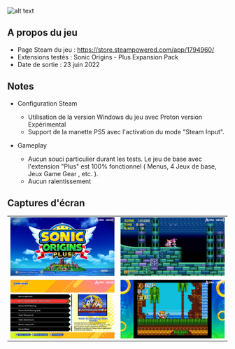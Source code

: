 ![alt text](https://raw.githubusercontent.com/AkinaUsagiAi/Steam-Proton-Tools-and-Datas/main/Sonic_Origins/banniere.jpg)

## A propos du jeu

- Page Steam du jeu : https://store.steampowered.com/app/1794960/
- Extensions testés : Sonic Origins - Plus Expansion Pack
- Date de sortie : 23 juin 2022

## Notes

- Configuration Steam
  - Utilisation de la version Windows du jeu avec Proton version Expérimental
  - Support de la manette PS5 avec l'activation du mode "Steam Input".

- Gameplay
  - Aucun souci particulier durant les tests. Le jeu de base avec l'extension "Plus" est 100% fonctionnel ( Menus, 4 Jeux de base, Jeux Game Gear , etc. ).
  - Aucun ralentissement

## Captures d'écran

<table>
  <tr>
    <td><img src="https://raw.githubusercontent.com/AkinaUsagiAi/Steam-Proton-Outils-Astuces/main/Sonic_Origins/capture-1.jpg" /></td>
    <td><img src="https://raw.githubusercontent.com/AkinaUsagiAi/Steam-Proton-Outils-Astuces/main/Sonic_Origins/capture-2.jpg" /></td>
  </tr>
  <tr>
    <td><img src="https://raw.githubusercontent.com/AkinaUsagiAi/Steam-Proton-Outils-Astuces/main/Sonic_Origins/capture-3.jpg" /></td>
    <td><img src="https://raw.githubusercontent.com/AkinaUsagiAi/Steam-Proton-Outils-Astuces/main/Sonic_Origins/capture-4.jpg" /></td>
  </tr>
</table>
